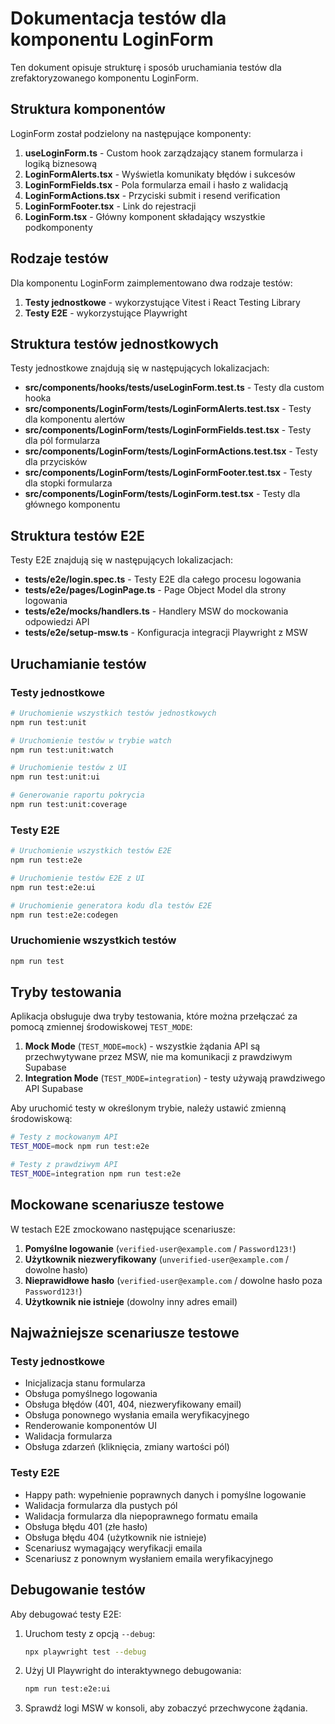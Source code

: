 # Dokumentacja testów dla komponentu LoginForm

Ten dokument opisuje strukturę i sposób uruchamiania testów dla zrefaktoryzowanego komponentu LoginForm.

## Struktura komponentów

LoginForm został podzielony na następujące komponenty:

1. **useLoginForm.ts** - Custom hook zarządzający stanem formularza i logiką biznesową
2. **LoginFormAlerts.tsx** - Wyświetla komunikaty błędów i sukcesów
3. **LoginFormFields.tsx** - Pola formularza email i hasło z walidacją
4. **LoginFormActions.tsx** - Przyciski submit i resend verification
5. **LoginFormFooter.tsx** - Link do rejestracji
6. **LoginForm.tsx** - Główny komponent składający wszystkie podkomponenty

## Rodzaje testów

Dla komponentu LoginForm zaimplementowano dwa rodzaje testów:

1. **Testy jednostkowe** - wykorzystujące Vitest i React Testing Library
2. **Testy E2E** - wykorzystujące Playwright

## Struktura testów jednostkowych

Testy jednostkowe znajdują się w następujących lokalizacjach:

- **src/components/hooks/__tests__/useLoginForm.test.ts** - Testy dla custom hooka
- **src/components/LoginForm/__tests__/LoginFormAlerts.test.tsx** - Testy dla komponentu alertów
- **src/components/LoginForm/__tests__/LoginFormFields.test.tsx** - Testy dla pól formularza
- **src/components/LoginForm/__tests__/LoginFormActions.test.tsx** - Testy dla przycisków
- **src/components/LoginForm/__tests__/LoginFormFooter.test.tsx** - Testy dla stopki formularza
- **src/components/LoginForm/__tests__/LoginForm.test.tsx** - Testy dla głównego komponentu

## Struktura testów E2E

Testy E2E znajdują się w następujących lokalizacjach:

- **tests/e2e/login.spec.ts** - Testy E2E dla całego procesu logowania
- **tests/e2e/pages/LoginPage.ts** - Page Object Model dla strony logowania
- **tests/e2e/mocks/handlers.ts** - Handlery MSW do mockowania odpowiedzi API
- **tests/e2e/setup-msw.ts** - Konfiguracja integracji Playwright z MSW

## Uruchamianie testów

### Testy jednostkowe

```bash
# Uruchomienie wszystkich testów jednostkowych
npm run test:unit

# Uruchomienie testów w trybie watch
npm run test:unit:watch

# Uruchomienie testów z UI
npm run test:unit:ui

# Generowanie raportu pokrycia
npm run test:unit:coverage
```

### Testy E2E

```bash
# Uruchomienie wszystkich testów E2E
npm run test:e2e

# Uruchomienie testów E2E z UI
npm run test:e2e:ui

# Uruchomienie generatora kodu dla testów E2E
npm run test:e2e:codegen
```

### Uruchomienie wszystkich testów

```bash
npm run test
```

## Tryby testowania

Aplikacja obsługuje dwa tryby testowania, które można przełączać za pomocą zmiennej środowiskowej `TEST_MODE`:

1. **Mock Mode** (`TEST_MODE=mock`) - wszystkie żądania API są przechwytywane przez MSW, nie ma komunikacji z prawdziwym Supabase
2. **Integration Mode** (`TEST_MODE=integration`) - testy używają prawdziwego API Supabase

Aby uruchomić testy w określonym trybie, należy ustawić zmienną środowiskową:

```bash
# Testy z mockowanym API
TEST_MODE=mock npm run test:e2e

# Testy z prawdziwym API
TEST_MODE=integration npm run test:e2e
```

## Mockowane scenariusze testowe

W testach E2E zmockowano następujące scenariusze:

1. **Pomyślne logowanie** (`verified-user@example.com` / `Password123!`)
2. **Użytkownik niezweryfikowany** (`unverified-user@example.com` / dowolne hasło)
3. **Nieprawidłowe hasło** (`verified-user@example.com` / dowolne hasło poza `Password123!`)
4. **Użytkownik nie istnieje** (dowolny inny adres email)

## Najważniejsze scenariusze testowe

### Testy jednostkowe

- Inicjalizacja stanu formularza
- Obsługa pomyślnego logowania
- Obsługa błędów (401, 404, niezweryfikowany email)
- Obsługa ponownego wysłania emaila weryfikacyjnego
- Renderowanie komponentów UI
- Walidacja formularza
- Obsługa zdarzeń (kliknięcia, zmiany wartości pól)

### Testy E2E

- Happy path: wypełnienie poprawnych danych i pomyślne logowanie
- Walidacja formularza dla pustych pól
- Walidacja formularza dla niepoprawnego formatu emaila
- Obsługa błędu 401 (złe hasło)
- Obsługa błędu 404 (użytkownik nie istnieje)
- Scenariusz wymagający weryfikacji emaila
- Scenariusz z ponownym wysłaniem emaila weryfikacyjnego

## Debugowanie testów

Aby debugować testy E2E:

1. Uruchom testy z opcją `--debug`:
   ```bash
   npx playwright test --debug
   ```

2. Użyj UI Playwright do interaktywnego debugowania:
   ```bash
   npm run test:e2e:ui
   ```

3. Sprawdź logi MSW w konsoli, aby zobaczyć przechwycone żądania. 